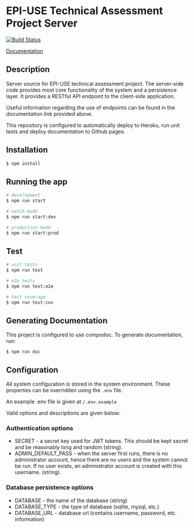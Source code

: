 # EPI-USE Technical Assessment Project Server

[![Build Status](https://travis-ci.com/EvansMatthew97/epi-use-assessment-server.svg?branch=master)](https://travis-ci.com/EvansMatthew97/epi-use-assessment-server)

<a href="https://evansmatthew97.github.io/epi-use-assessment-server/" target="_blank">Documentation</a>

## Description
Server source for EPI-USE technical assessment project. The server-side code provides most core functionality of the system and a persistence layer. It provides a RESTful API endpoint to the client-side application.

Useful information regarding the use of endpoints can be found in the documentation link provided above.

This repository is configured to automatically deploy to Heroku, run unit tests and deploy documentation to Github pages.

## Installation

```bash
$ npm install
```

## Running the app

```bash
# development
$ npm run start

# watch mode
$ npm run start:dev

# production mode
$ npm run start:prod
```

## Test

```bash
# unit tests
$ npm run test

# e2e tests
$ npm run test:e2e

# test coverage
$ npm run test:cov
```

## Generating Documentation

This project is configured to use compodoc.
To generate documentation, run:

```
$ npm run doc
```

## Configuration

All system configuration is stored in the system environment.
These properties can be overridden using the `.env` file.

An example .env file is given at `/.env.example`

Valid options and descriptions are given below:

### Authentication options

- SECRET - a secret key used for JWT tokens. This should be kept secret and be reasonably long and random (string).
- ADMIN_DEFAULT_PASS - when the server first runs, there is no administrator account, hence there are no users and the system cannot be run. If no user exists, an administrator account is created with this username. (string).

### Database persistence options

- DATABASE - the name of the database (string)
- DATABASE_TYPE - the type of database (sqlite, mysql, etc.)
- DATABASE_URL - database url (contains username, password, etc. information)
